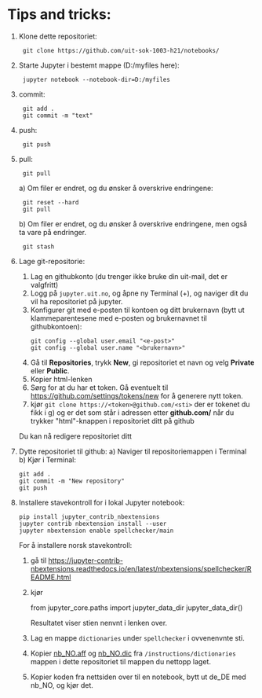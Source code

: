 # Tips and tricks:
 1. Klone dette repositoriet: 
 
         git clone https://github.com/uit-sok-1003-h21/notebooks/
     
 2. Starte Jupyter i bestemt mappe (D:/myfiles here): 
 
         jupyter notebook --notebook-dir=D:/myfiles
         
 3. commit: 
 
         git add .
         git commit -m "text"
     
 4. push: 
         
         git push
 
 5. pull: 
     
         git pull
         
     a) Om filer er endret, og du ønsker å overskrive endringene:
         
         git reset --hard
         git pull
     
     b) Om filer er endret, og du ønsker å overskrive endringene, men også ta vare på endringer.
     
         git stash
         
 6. Lage git-repositorie:

     1. Lag en githubkonto (du trenger ikke bruke din uit-mail, det er valgfritt)
     2. Logg på `jupyter.uit.no`, og åpne ny Terminal (+), og naviger dit du vil ha repositoriet på jupyter.
     3. Konfigurer git med e-posten til kontoen og ditt brukernavn (bytt ut klammeparentesene med e-posten og brukernavnet til githubkontoen):
        ```
        git config --global user.email "<e-post>"
        git config --global user.name "<brukernavn>"
        ```
     4. Gå til **Repositories**, trykk **New**, gi repositoriet et navn og velg **Private** eller **Public**. 
     5. Kopier html-lenken
     6. Sørg for at du har et token. Gå eventuelt til https://github.com/settings/tokens/new for å generere nytt token.
     7. kjør `git clone https://<token>@github.com/<sti>` der <token> er tokenet du fikk i g) og <sti> er det som står i adressen etter **github.com/**  når du trykker "html"-knappen i repositoriet ditt på github
 
      Du kan nå redigere repositoriet ditt
 
 7. Dytte repositoriet til github:
    a) Naviger til repositoriemappen i Terminal
    b) Kjør i Terminal:
       ```
       git add .
       git commit -m "New repository"
       git push 
       ```
      
      
 
 5. Installere stavekontroll for i lokal Jupyter notebook:
 
        pip install jupyter_contrib_nbextensions
        jupyter contrib nbextension install --user
        jupyter nbextension enable spellchecker/main
        
    For å installere norsk stavekontroll:
    1. gå til https://jupyter-contrib-nbextensions.readthedocs.io/en/latest/nbextensions/spellchecker/README.html
    2. kjør
    
        from jupyter_core.paths import jupyter_data_dir
        jupyter_data_dir()
        
        Resultatet viser stien nenvnt i lenken over. 
    3. Lag en mappe `dictionaries` under `spellchecker` i ovvenenvnte sti.
    4. Kopier [nb_NO.aff](./dictionaries/nb_NO.aff) og [nb_NO.dic](./dictionaries/nb_NO.dic) fra `/instructions/dictionaries` mappen i dette repositoriet til mappen du nettopp laget.
    5. Kopier koden fra nettsiden over til en notebook, bytt ut de_DE med nb_NO, og kjør det.
        
